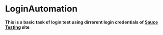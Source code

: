 # LoginAutomation
**This is a basic task of login test using dirrerent login credentials of [Sauce Testing](https://www.saucedemo.com/v1/) site**<br/>
